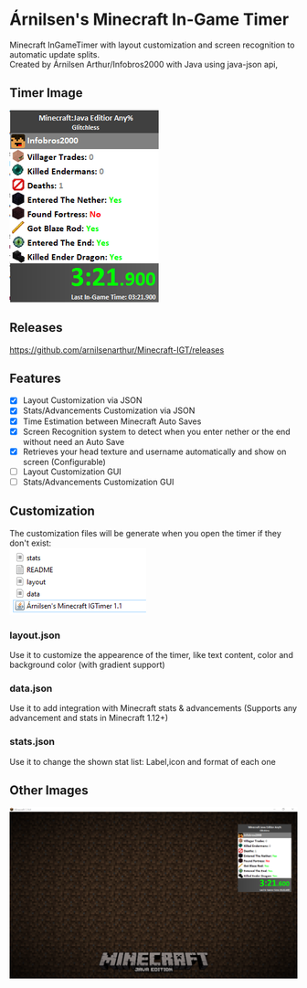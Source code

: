 # Árnilsen's Minecraft In-Game Timer
Minecraft InGameTimer with layout customization and screen recognition to automatic update splits. 
<br>
Created by Árnilsen Arthur/Infobros2000 with Java using java-json api, 
## Timer Image
![Timer Image](https://github.com/arnilsenarthur/Minecraft-IGT/blob/master/img/1.png)
## Releases
https://github.com/arnilsenarthur/Minecraft-IGT/releases
## Features
- [x] Layout Customization via JSON
- [x] Stats/Advancements Customization via JSON
- [x] Time Estimation between Minecraft Auto Saves
- [x] Screen Recognition system to detect when you enter nether or the end without need an Auto Save
- [x] Retrieves your head texture and username automatically and show on screen (Configurable)
- [ ] Layout Customization GUI
- [ ] Stats/Advancements Customization GUI
## Customization
The customization files will be generate when you open the timer if they don't exist:
<br>
![Timer Image](https://github.com/arnilsenarthur/Minecraft-IGT/blob/master/img/3.png)
<br>
### layout.json
Use it to customize the appearence of the timer, like text content, color and background color (with gradient support)
### data.json
Use it to add integration with Minecraft stats & advancements (Supports any advancement and stats in Minecraft 1.12+)
### stats.json
Use it to change the shown stat list: Label,icon and format of each one
## Other Images
![Timer Image](https://github.com/arnilsenarthur/Minecraft-IGT/blob/master/img/2.png)
